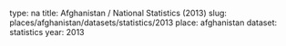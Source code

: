 type: na
title: Afghanistan / National Statistics (2013)
slug: places/afghanistan/datasets/statistics/2013
place: afghanistan
dataset: statistics
year: 2013
